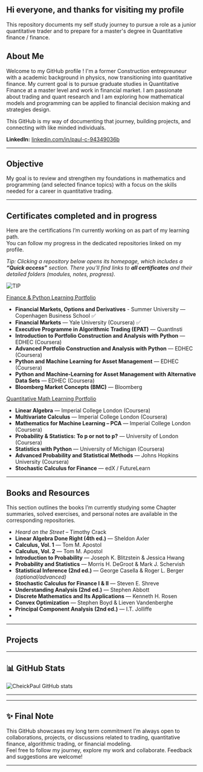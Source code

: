 ## Hi everyone, and thanks for visiting my profile

This repository documents my self study journey to pursue a role as a junior quantitative trader and to prepare for a master's degree in Quantitative finance / finance.

##  About Me 

Welcome to my GitHub profile ! I'm a former Construction entrepreuneur with a academic background in physics, now transitioning into quantitative finance. My current goal is to pursue graduate studies in Quantitative Finance at a master level and work in financial market. I am passionate about trading and quant research and I am exploring how mathematical models and programming can be applied to financial decision making and strategies design.

This GitHub is my way of documenting that journey, building projects, and connecting with like minded individuals.

**LinkedIn:** [linkedin.com/in/paul-c-94349036b](https://www.linkedin.com/in/paul-c-94349036b/)  

---

## Objective

My goal is to review and strengthen my foundations in mathematics and programming (and selected finance topics) with a focus on the skills needed for a career in quantitative trading.


---

##  Certificates completed and in progress

Here are the certifications I’m currently working on as part of my learning path.  
You can follow my progress in the dedicated repositories linked on my profile.



*Tip: Clicking a repository below opens its homepage, which includes a **“Quick access”** section. There you’ll find links to **all certificates** and their detailed folders (modules, notes, progress).*

![TIP](https://img.shields.io/badge/TIP-Quick%20Access-green)


[Finance & Python Learning Portfolio](https://github.com/CheickPaul/Finance-Python-Learning-Portfolio)
- **Financial Markets, Options and Derivatives** - Summer University — Copenhagen Business School  ✅
- **Financial Markets** — Yale University (Coursera)  ✅
- **Executive Programme in Algorithmic Trading (EPAT)** — QuantInsti  
- **Introduction to Portfolio Construction and Analysis with Python** — EDHEC (Coursera)
- **Advanced Portfolio Construction and Analysis with Python** — EDHEC  (Coursera)
- **Python and Machine Learning for Asset Management** — EDHEC (Coursera)
- **Python and Machine-Learning for Asset Management with Alternative Data Sets** — EDHEC (Coursera)
- **Bloomberg Market Concepts (BMC)** — Bloomberg  

[Quantitative Math Learning Portfolio](https://github.com/CheickPaul/Quantitative-Math-Learning-Portfolio)  

- **Linear Algebra** — Imperial College London  (Coursera)
- **Multivariate Calculus** — Imperial College London (Coursera)
- **Mathematics for Machine Learning – PCA** — Imperial College London  (Coursera)
- **Probability & Statistics: To p or not to p?** — University of London (Coursera)
- **Statistics with Python** — University of Michigan  (Coursera)
- **Advanced Probability and Statistical Methods** — Johns Hopkins University (Coursera)
- **Stochastic Calculus for Finance** — edX / FutureLearn  
---

## Books and Resources

This section outlines the books I’m currently studying 
some Chapter summaries, solved exercises, and personal notes are available in the corresponding repositories.

- *Heard on the Street* – Timothy Crack  
- **Linear Algebra Done Right (4th ed.)** — Sheldon Axler  
- **Calculus, Vol. 1** — Tom M. Apostol  
- **Calculus, Vol. 2** — Tom M. Apostol  
- **Introduction to Probability** — Joseph K. Blitzstein & Jessica Hwang  
- **Probability and Statistics** — Morris H. DeGroot & Mark J. Schervish  
- **Statistical Inference (2nd ed.)** — George Casella & Roger L. Berger *(optional/advanced)*  
- **Stochastic Calculus for Finance I & II** — Steven E. Shreve  
- **Understanding Analysis (2nd ed.)** — Stephen Abbott  
- **Discrete Mathematics and Its Applications** — Kenneth H. Rosen  
- **Convex Optimization** — Stephen Boyd & Lieven Vandenberghe  
- **Principal Component Analysis (2nd ed.)** — I.T. Jolliffe
- 
---
## Projects

---

## 📊 GitHub Stats

![CheickPaul GitHub stats](https://github-readme-stats.vercel.app/api?username=CheickPaul&show_icons=true&theme=default)

---

---

##  ✨ Final Note 

This GitHub showcases my long term commitment 
I’m always open to collaborations, projects, or discussions related to trading, quantitative  finance, algorithmic trading, or financial modeling.  
Feel free to follow my journey, explore my work and collaborate. Feedback and suggestions are welcome!

---



